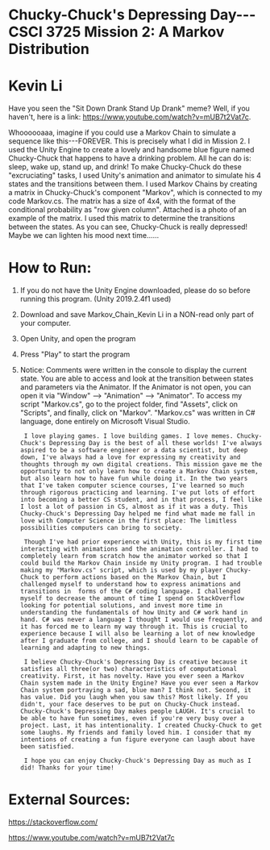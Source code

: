 # Chucky-Chuck's Depressing Day---CSCI 3725 Mission 2: A Markov Distribution
# Kevin Li
Have you seen the "Sit Down Drank Stand Up Drank" meme? Well, if you haven't, here is a link: https://www.youtube.com/watch?v=mUB7t2Vat7c.

Whoooooaaa, imagine if you could use a Markov Chain to simulate a sequence like this---FOREVER. This is precisely what I did in Mission 2. I used the Unity Engine to create a lovely and handsome blue figure named Chucky-Chuck that happens to have a drinking problem. All he can do is: sleep, wake up, stand up, and drink! To make Chucky-Chuck do these "excruciating" tasks, I used Unity's animation and animator to simulate his 4 states and the transitions between them. I used Markov Chains by creating a matrix in Chucky-Chuck's component "Markov", which is connected to my code Markov.cs. The matrix has a size of 4x4, with the format of the conditional probability as "row given column". Attached is a photo of an example of the matrix. I used this matrix to determine the transitions between the states. As you can see, Chucky-Chuck is really depressed! Maybe we can lighten his mood next time......

# How to Run:
1) If you do not have the Unity Engine downloaded, please do so before running this program. (Unity 2019.2.4f1 used)
2) Download and save Markov_Chain_Kevin Li in a NON-read only part of your computer.
3) Open Unity, and open the program
4) Press "Play" to start the program
5) Notice: Comments were written in the console to display the current state. You are able to access and look at the transition between states and parameters via the Animator. If the Animator is not open, you can open it via "Window" --> "Animation" --> "Animator". To access my script "Markov.cs", go to the project folder, find "Assets", click on "Scripts", and finally, click on "Markov". "Markov.cs" was written in C# language, done entirely on Microsoft Visual Studio.



		I love playing games. I love building games. I love memes. Chucky-Chuck's Depressing Day is the best of all these worlds! I've always aspired to be a software engineer or a data scientist, but deep down, I've always had a love for expressing my creativity and thoughts through my own digital creations. This mission gave me the opportunity to not only learn how to create a Markov Chain system, but also learn how to have fun while doing it. In the two years that I've taken computer science courses, I've learned so much through rigorous practicing and learning. I've put lots of effort into becoming a better CS student, and in that process, I feel like I lost a lot of passion in CS, almost as if it was a duty. This Chucky-Chuck's Depressing Day helped me find what made me fall in love with Computer Science in the first place: The limitless possibilities computers can bring to society.
	
		Though I've had prior experience with Unity, this is my first time interacting with animations and the animation controller. I had to completely learn from scratch how the animator worked so that I could build the Markov Chain inside my Unity program. I had trouble making my "Markov.cs" script, which is used by my player Chucky-Chuck to perform actions based on the Markov Chain, but I challenged myself to understand how to express animations and transitions in  forms of the C# coding language. I challenged myself to decrease the amount of time I spend on StackOverflow looking for potential solutions, and invest more time in understanding the fundamentals of how Unity and C# work hand in hand. C# was never a language I thought I would use frequently, and it has forced me to learn my way through it. This is crucial to experience because I will also be learning a lot of new knowledge after I graduate from college, and I should learn to be capable of learning and adapting to new things.
		
		I believe Chucky-Chuck's Depressing Day is creative because it satisfies all three(or two) characteristics of computational creativity. First, it has novelty. Have you ever seen a Markov Chain system made in the Unity Engine? Have you ever seen a Markov Chain system portraying a sad, blue man? I think not. Second, it has value. Did you laugh when you saw this? Most likely. If you didn't, your face deserves to be put on Chucky-Chuck instead. Chucky-Chuck's Depressing Day makes people LAUGH. It's crucial to be able to have fun sometimes, even if you're very busy over a project. Last, it has intentionality. I created Chucky-Chuck to get some laughs. My friends and family loved him. I consider that my intentions of creating a fun figure everyone can laugh about have been satisfied.
		
		I hope you can enjoy Chucky-Chuck's Depressing Day as much as I did! Thanks for your time!

# External Sources:
https://stackoverflow.com/

https://www.youtube.com/watch?v=mUB7t2Vat7c
